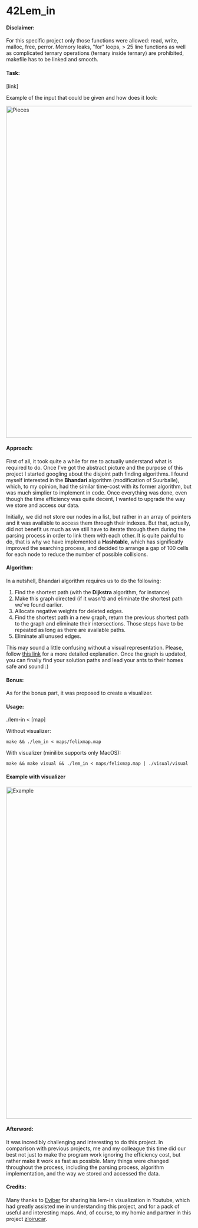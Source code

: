 # 42Lem_in
#### Disclaimer:

For this specific project only those functions were allowed:
read, write, malloc, free, perror. Memory leaks, "for" loops, > 25 line functions as well as complicated ternary operations (ternary inside ternary) are prohibited, makefile has to be linked and smooth.

#### Task:
[link]

Example of the input that could be given and how does it look:

<img src="https://i.imgur.com/lLRIG8C.png" width="900" title="Pieces">

#### Approach:
First of all, it took quite a while for me to actually understand what is required to do.
Once I've got the abstract picture and the purpose of this project I started googling about the disjoint path finding algorithms. I found myself interested in the **Bhandari** algorithm (modification of Suurballe), which, to my opinion, had the similar time-cost with its former algorithm, but was much simplier to implement in code.
Once everything was done, even though the time efficiency was quite decent, I wanted to upgrade the way we store and access our data.

Initially, we did not store our nodes in a list, but rather in an array of pointers and it was available to access them through their indexes. But that, actually, did not benefit us much as we still have to iterate through them during the parsing process in order to link them with each other. It is quite painful to do, that is why we have implemented a **Hashtable**, which has significatly improved the searching process, and decided to arrange a gap of 100 cells for each node to reduce the number of possible collisions.

#### Algorithm:
In a nutshell, Bhandari algorithm requires us to do the following:
1) Find the shortest path (with the **Dijkstra** algorithm, for instance)
2) Make this graph directed (if it wasn't) and eliminate the shortest path we've found earlier.
4) Allocate negative weights for deleted edges.
3) Find the shortest path in a new graph, return the previous shortest path to the graph and eliminate their intersections. Those steps have to be repeated as long as there are available paths.
5) Eliminate all unused edges.

This may sound a little confusing without a visual representation. Please, follow [this link](http://www.macfreek.nl/memory/Disjoint_Path_Finding) for a more detailed explanation.
Once the graph is updated, you can finally find your solution paths and lead your ants to their homes safe and sound :)

#### Bonus:
As for the bonus part, it was proposed to create a visualizer.

#### Usage:

./lem-in < [map]

Without visualizer:
```shell
make && ./lem_in < maps/felixmap.map 
```

With visualizer (minilibx supports only MacOS):
```shell
make && make visual && ./lem_in < maps/felixmap.map | ./visual/visual
```

#### Example with visualizer

<img src="https://i.imgur.com/cOZKMVX.gif" width="900" title="Example">

#### Afterword:

It was incredibly challenging and interesting to do this project. In comparison with previous projects, me and my colleague this time did our best not just to make the program work ignoring the efficiency cost, but rather make it work as fast as possible. Many things were changed throughout the process, including the parsing process, algorithm implementation, and the way we stored and accessed the data.

#### Credits:

Many thanks to [Eviber](https://github.com/Eviber) for sharing his lem-in visualization in Youtube, which had greatly assisted me in understanding this project, and for a pack of useful and interesting maps. And, of course, to my homie and partner in this project [zloirucar](https://github.com/zloirucar/).
